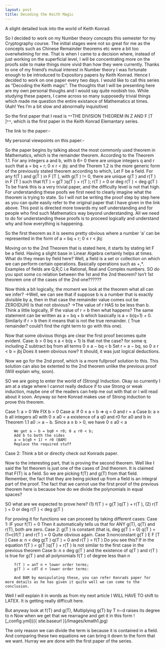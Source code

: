 ```yaml
---
layout: post
title: Decoding the Keith Magic
---
```

A slight detailed look into the world of Keith Konrad.


So I decided to work on my Number theory concepts this semester for my Cryptography course.
The initial stages were not so great for me as the concepts such as Chinese Remainder theorems etc were a bit too overwhelming for me. That is when I came to a decision where, instead of just working on the superficial level, I will be concentrating more on the proofs side to make things more vivid than how they were currently.
Thanks to one of my friend’s mutual interest in Number theory I was fortunate enough to be introduced to Expository papers by Keith Konrad.
Hence I decided to work on one paper every two days. 
I would like to call this series as “Decoding the Keith magic”. The thoughts that I will be presenting  here are my own personal thoughs and I would say quite noobish too. While studying these papers, I came across so many supposedly trivial things which made me question the entire existance of Mathematics at times. (Aah! Yes I’m a bit slow and abnormally inquisitive)

So the first paper that I read is `**`THE DIVISION THEOREM IN Z AND F [T ]`**`, which is the first paper in the Keith Konrad Elemantary series.

The link to the paper:-

My personal viewpoints on this paper:-

So the paper begins by talking about the most commonly used theorem in Mathematics, which is the remainder theorem.
According to the Theorem 1.1. For any integers a and b, with b 6= 0 there are unique integers q and r such
that
a = bq + r; 0 ≤ r < jbj:
and the Thorem 1.2 is the more generic form of the previously stated theorem according to which,  Let F be a field. For any f(T ) and g(T ) in F [T ], with g(T ) != 0, there are
unique q(T ) and r(T ) in F [T ] such that
f(T ) = g(T )q(T ) + r(T ); r(T ) = 0 or deg r(T ) < deg g(T )
To be frank this is a very trivial paper, and the difficulty level is not that high. For understanding these poofs we first need to clearly imagine what the theorem is trying to state. 
So I will not be writing the proof step by step here as you can quite easily refer to the original paper that I have given in the link above. This post is directed more towards my self understanding and for people who find such Mathematics way beyond understanding.
All we need to do for understanding these proofs is to proceed logically and understand why and how everything is happening.

So the first theorem as it is seems pretty obvious where a number  ‘a’ can be represented in the form of a = bq + r; 0 ≤ r < jbj:

Moving on to the 2nd Theorem that is stated here, it starts by stating let F be a field. Having a slight base in Linear Algebra certainly helps at times.
What do they mean by field here?
Well, a field is a set or collection on which we can perform certain operations. Basically operations such as +,*. Examples of fields are Q,R,C i.e Rational, Real and Complex numbers.
SO do you spot some co relation between the 1st and the 2nd theorem? Isn’t 1st theorem one of the cases of the 2nd one?????? 

Now think a bit logically, the moment we look at the theorem what all can we infer?
->Well, we can see that if suppose b is a number that is exactly divisible by a, then in that case the remainder value comes out be ZERO(DUH) Is that not obvious?
 ->The value of r HAS to be less than b. Think a little logically, IF the value of r = b then what happens? The same statement can be written as  a = bq + b which basically is  a = b(q+1) + 0.
Similarly if r > b then it means that is not the true remainder. ( True remainder? could’t find the right term to go with this one).

Now that some obvious things are clear the first proof becomes quite evident.
Case: b > 0
	bq ≤ a < b(q + 1)
 Is that not the case? for some q including Z
	subtract bq from all terms
	0 ≤ a − bq < b
	Set r = a − bq, 
	so 0 ≤ r < b = jbj
Does it seem obvious now? It should, it was just logical deductions.

Now we go for the 2nd proof, which is a more fullproof solution to this. This solution can also be extented to the 2nd theorem unlike the previous proof (Will explain why, soon).

SO we are going to enter the world of (Strong) Induction. Okay so currently I am at a stage where I cannot really deduce if to use Strong or weak induction, maybe one of the readers can help me out with that or I will read about it soon.
Anyway so here Konrad makes use of Strong induction to prove this theorem.

Case 1: a > 0
	 We FIX b > 0
	Case a: If 0 ≤ a < b
		=> q = 0 and r = a
	Case b:  a ≥ b
		  all integers a0 with 0 ≤ a0 < a 
		  existence of a q0 and r0 for a0 
		  and b in Theorem 1.1
		a0 := a − b. Since a ≥ b > 0, we have 0 ≤ a0 < a

		We get a − b = bq0 + r0; 0 ≤ r0 < b;
		Add b to both the sides
		a = b(q0 + 1) + r0 (BAM)
		Replace the required stuff

Case 2: Think a bit or directly check out Konrads paper.

Now to the interesting part, that is proving the second theorem.
Well like I said the 1st theorem is just one of the cases of 2nd  theorem. 
It is claimed that F(T) is a field. So we are picking f(T) and g(T) from that field. Remember, the fact that they are being picked up from a field is an integral part of the proof.
 The fact that we cannot use the first proof of the previous theorem here is because how do we divide the polynomials in equal spaces?

SO what are we expected to prove here?
	(1) f(T ) = g(T )q(T ) + r(T ),
	(2) r(T ) = 0 or deg r(T ) < deg g(T )

For proving it for functions we can proceed by taking different cases:
Case 1: IF your f(T) = 0
	Then it automatically tells us that for ANY g(T), q(T) and r(T), both are zero.
Case 2: g(T ) is constant (that is, deg g(T ) = 0) 
	 q(T ) = (1=c)f(T ) and r(T ) = 0
	 Quite obvious again.
Case 3:nonconstant g(T ) E F [T ]
	Case a:  n < deg g(T )
		   q(T ) = 0 and r(T ) = f(T )
		  Do you see this? If in the equation  f(T ) = g(T )q(T ) + r(T )
		  Is not similar to the first case in the previous theorem
	Case b: n ≥ deg g(T ) and the existence of q(T ) and r(T ) is true for g(T ) and all
		polynomials f(T ) of degree less than n
		
		f(T ) = anT n + lower order terms;
		g(T ) = cdT d + lower order terms:

		And BAM by manipulating these, you can refer Konrads paper for more details as he has given it quite well we can come to the conclusion.
 Well I will explain it in words as from my next article I WILL HAVE TO shift to LATEX.
It is getting really difficult here.

But anyway look at f(T) and g(T),  Multiplying g(T) by T n−d raises its degree to n
Now when we get that we rearragne and get it in this form
![_config.yml]({{ site.baseurl }}/Images/kmath1.jpg)

The only reason we can divide the term is because it is contained in a field.
And comparing these two equations we can bring it down to the form that we want.
Hurray we are done with the  first paper of the series. 
